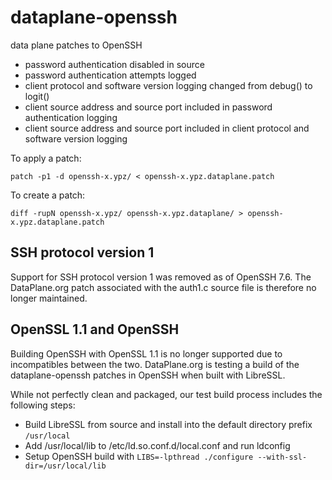 # dataplane-openssh
data plane patches to OpenSSH

+ password authentication disabled in source
+ password authentication attempts logged
+ client protocol and software version logging changed from debug() to logit()
+ client source address and source port included in password authentication logging
+ client source address and source port included in client protocol and software version logging

To apply a patch:

```
patch -p1 -d openssh-x.ypz/ < openssh-x.ypz.dataplane.patch
```

To create a patch:

```
diff -rupN openssh-x.ypz/ openssh-x.ypz.dataplane/ > openssh-x.ypz.dataplane.patch
```

## SSH protocol version 1

Support for SSH protocol version 1 was removed as of OpenSSH 7.6.  The
DataPlane.org patch associated with the auth1.c source file is therefore
no longer maintained.

## OpenSSL 1.1 and OpenSSH

Building OpenSSH with OpenSSL 1.1 is no longer supported due to
incompatibles between the two.  DataPlane.org is testing a build of the
dataplane-openssh patches in OpenSSH when built with LibreSSL.

While not perfectly clean and packaged, our test build process includes
the following steps:

* Build LibreSSL from source and install into the default directory prefix ```/usr/local```
* Add /usr/local/lib to /etc/ld.so.conf.d/local.conf and run ldconfig
* Setup OpenSSH build with ```LIBS=-lpthread ./configure --with-ssl-dir=/usr/local/lib```
